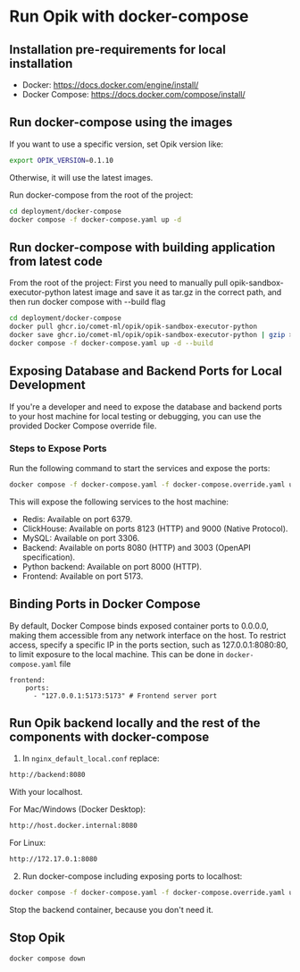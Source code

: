 # Run Opik with docker-compose

## Installation pre-requirements for local installation

- Docker: https://docs.docker.com/engine/install/
- Docker Compose: https://docs.docker.com/compose/install/

## Run docker-compose using the images

If you want to use a specific version, set Opik version like:

```bash
export OPIK_VERSION=0.1.10
```

Otherwise, it will use the latest images.

Run docker-compose from the root of the project:

```bash
cd deployment/docker-compose
docker compose -f docker-compose.yaml up -d
```

## Run docker-compose with building application from latest code

From the root of the project:
First you need to manually pull opik-sandbox-executor-python latest image and save it as tar.gz in the correct path, and then run docker compose with --build flag

```bash
cd deployment/docker-compose
docker pull ghcr.io/comet-ml/opik/opik-sandbox-executor-python
docker save ghcr.io/comet-ml/opik/opik-sandbox-executor-python | gzip > ../../apps/opik-python-backend/opik-sandbox-executor-python.tar.gz
docker compose -f docker-compose.yaml up -d --build
```

## Exposing Database and Backend Ports for Local Development

If you're a developer and need to expose the database and backend ports to your host machine for local testing or
debugging, you can use the provided Docker Compose override file.

### Steps to Expose Ports

Run the following command to start the services and expose the ports:

```bash
docker compose -f docker-compose.yaml -f docker-compose.override.yaml up -d
```

This will expose the following services to the host machine:

- Redis: Available on port 6379.
- ClickHouse: Available on ports 8123 (HTTP) and 9000 (Native Protocol).
- MySQL: Available on port 3306.
- Backend: Available on ports 8080 (HTTP) and 3003 (OpenAPI specification).
- Python backend: Available on port 8000 (HTTP).
- Frontend: Available on port 5173.

## Binding Ports in Docker Compose
By default, Docker Compose binds exposed container ports to 0.0.0.0, making them accessible from any network interface on the host. To restrict access, specify a specific IP in the ports section, such as 127.0.0.1:8080:80, to limit exposure to the local machine.
This can be done in `docker-compose.yaml` file
```
frontend:
    ports:
      - "127.0.0.1:5173:5173" # Frontend server port

```

## Run Opik backend locally and the rest of the components with docker-compose

1. In `nginx_default_local.conf` replace:

```bash
http://backend:8080
```

With your localhost.

For Mac/Windows (Docker Desktop):

```bash
http://host.docker.internal:8080
```

For Linux:

```bash
http://172.17.0.1:8080
```

2. Run docker-compose including exposing ports to localhost:

```bash
docker compose -f docker-compose.yaml -f docker-compose.override.yaml up -d
```

Stop the backend container, because you don't need it.

## Stop Opik

```bash
docker compose down
```
